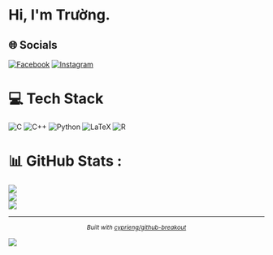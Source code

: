 # Hi, I'm Trường.

## 🌐 Socials
[![Facebook](https://img.shields.io/badge/Facebook-%231877F2.svg?logo=Facebook&logoColor=white)](https://facebook.com/phi.truong.069) 
[![Instagram](https://img.shields.io/badge/Instagram-%23E4405F.svg?logo=Instagram&logoColor=white)](https://instagram.com/truo_gcon) 

# 💻 Tech Stack
![C](https://img.shields.io/badge/c-%2300599C.svg?style=flat&logo=c&logoColor=white) 
![C++](https://img.shields.io/badge/c++-%2300599C.svg?style=flat&logo=c%2B%2B&logoColor=white) 
![Python](https://img.shields.io/badge/python-3670A0?style=flat&logo=python&logoColor=ffdd54) 
![LaTeX](https://img.shields.io/badge/latex-%23008080.svg?style=flat&logo=latex&logoColor=white) 
![R](https://img.shields.io/badge/r-%23276DC3.svg?style=flat&logo=r&logoColor=white)

# 📊 GitHub Stats :
![](https://github-readme-stats.vercel.app/api?username=PhiTruong69&theme=material-palenight&hide_border=false&include_all_commits=false&count_private=false)<br/>
![](https://github-readme-streak-stats.herokuapp.com/?user=PhiTruong69&theme=material-palenight&hide_border=false)<br/>
![](https://github-readme-stats.vercel.app/api/top-langs/?username=PhiTruong69&theme=material-palenight&hide_border=false&include_all_commits=false&count_private=false&layout=compact)

---

<!-- breakout-start -->
<!-- breakout-end -->

<p align="center">
  <sub><em>Built with <a href="https://github.com/cyprieng/github-breakout">cyprieng/github-breakout</a></em></sub>
</p>

[![](https://visitcount.itsvg.in/api?id=PhiTruong69&icon=0&color=0)](https://visitcount.itsvg.in)
